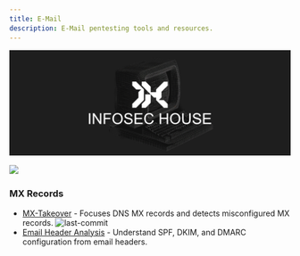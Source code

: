 ```yaml
---
title: E-Mail
description: E-Mail pentesting tools and resources.
---
```


![](/assets/headers/header-logo.png)

![](https://img.shields.io/badge/Tools%20%26%20Resources%20Available-1-757575?style=for-the-badge)

### MX Records

* [MX-Takeover](https://github.com/musana/mx-takeover) - Focuses DNS MX records and detects misconfigured MX records. ![last-commit](https://img.shields.io/github/last-commit/musana/mx-takeover?style=flat)
* [Email Header Analysis](https://stellastra.com/email-deliverability-check) - Understand SPF, DKIM, and DMARC configuration from email headers.
